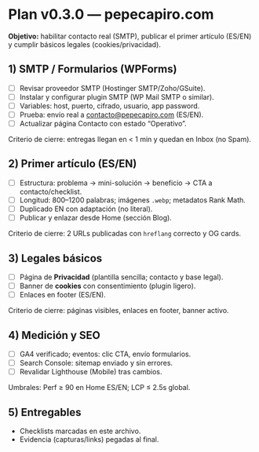# Plan v0.3.0 — pepecapiro.com

**Objetivo:** habilitar contacto real (SMTP), publicar el primer artículo (ES/EN) y cumplir básicos legales (cookies/privacidad).

## 1) SMTP / Formularios (WPForms)
- [ ] Revisar proveedor SMTP (Hostinger SMTP/Zoho/GSuite).
- [ ] Instalar y configurar plugin SMTP (WP Mail SMTP o similar).
- [ ] Variables: host, puerto, cifrado, usuario, app password.
- [ ] Prueba: envío real a contacto@pepecapiro.com (ES/EN).
- [ ] Actualizar página Contacto con estado “Operativo”.

Criterio de cierre: entregas llegan en < 1 min y quedan en Inbox (no Spam).

## 2) Primer artículo (ES/EN)
- [ ] Estructura: problema → mini-solución → beneficio → CTA a contacto/checklist.
- [ ] Longitud: 800–1200 palabras; imágenes `.webp`; metadatos Rank Math.
- [ ] Duplicado EN con adaptación (no literal).
- [ ] Publicar y enlazar desde Home (sección Blog).

Criterio de cierre: 2 URLs publicadas con `hreflang` correcto y OG cards.

## 3) Legales básicos
- [ ] Página de **Privacidad** (plantilla sencilla; contacto y base legal).
- [ ] Banner de **cookies** con consentimiento (plugin ligero).
- [ ] Enlaces en footer (ES/EN).

Criterio de cierre: páginas visibles, enlaces en footer, banner activo.

## 4) Medición y SEO
- [ ] GA4 verificado; eventos: clic CTA, envío formularios.
- [ ] Search Console: sitemap enviado y sin errores.
- [ ] Revalidar Lighthouse (Mobile) tras cambios.

Umbrales: Perf ≥ 90 en Home ES/EN; LCP ≤ 2.5s global.

## 5) Entregables
- Checklists marcadas en este archivo.
- Evidencia (capturas/links) pegadas al final.
